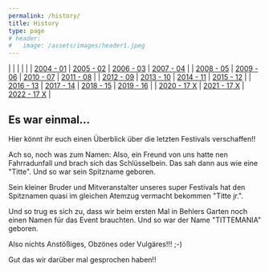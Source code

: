```yaml
---
permalink: /history/
title: History
type: page
# header:
#   image: /assets/images/header1.jpeg
---
```


| | | | |
| [2004 - 01](/history/2004) | [2005 - 02](/history/2005) | [2006 - 03](/history/2006) | [2007 - 04](/history/2007) |
| [2008 - 05](/history/2008) | [2009 - 06](/history/2009) | [2010 - 07](/history/2010) | [2011 - 08](/history/2011) |
| [2012 - 09](/history/2012) | [2013 - 10](/history/2013) | [2014 - 11](/history/2014) | [2015 - 12](/history/2015) |
| [2016 - 13](/history/2016) | [2017 - 14](/history/2017) | [2018 - 15](/history/2018) | [2019 - 16](/history/2019) | 
| [2020 - 17 X](/history/2020) | [2021 - 17 X](/history/2021) | [2022 - 17 X](/history/2022) | 

## Es war einmal...

Hier könnt ihr euch einen Überblick über die letzten Festivals verschaffen!!

Ach so, noch was zum Namen:
Also, ein Freund von uns hatte nen Fahrradunfall und brach sich das Schlüsselbein. Das sah dann aus wie eine "Titte". Und so war sein Spitzname geboren.

Sein kleiner Bruder und Mitveranstalter unseres super Festivals hat den Spitznamen quasi im gleichen Atemzug vermacht bekommen "Titte jr.".

Und so trug es sich zu, dass wir beim ersten Mal in Behlers Garten noch einen Namen für das Event brauchten. Und so war der Name "TITTEMANIA" geboren.

Also nichts Anstößiges, Obzönes oder Vulgäres!!! ;-)

Gut das wir darüber mal gesprochen haben!!

